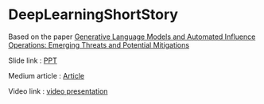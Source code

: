 # DeepLearningShortStory

Based on the paper [Generative Language Models and Automated Influence Operations: Emerging Threats and Potential Mitigations](https://arxiv.org/abs/2301.04246)

Slide link : [PPT](https://www.slideshare.net/DeviPriya913161/generative-language-models-and-automated-influence-operations-emerging-threats-and-potential-mitigationspptx)

Medium article : [Article](https://medium.com/@devipriyassn.dp/the-potential-of-ai-and-its-impact-4844412caa58)

Video link : [video presentation](https://www.slideshare.net/DeviPriya913161/generative-language-models-and-automated-influence-operations-emerging-threats-and-potential-mitigationspptx)
